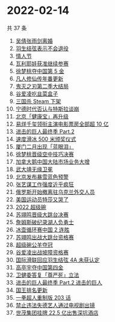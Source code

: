 # 2022-02-14

共 37 条

<!-- BEGIN -->
<!-- 最后更新时间 Mon Feb 14 2022 22:10:18 GMT+0800 (China Standard Time) -->

1. [吴倩张雨剑离婚](https://www.zhihu.com/search?q=吴倩张雨剑离婚)
1. [羽生结弦表示不会退役](https://www.zhihu.com/search?q=羽生结弦)
1. [情人节](https://www.zhihu.com/search?q=情人节)
1. [瓦利耶娃获准继续参赛](https://www.zhihu.com/search?q=瓦利耶娃)
1. [徐梦桃夺中国第 5 金](https://www.zhihu.com/search?q=徐梦桃)
1. [凡人修仙传年番更新](https://www.zhihu.com/search?q=凡人修仙传)
1. [鬼灭之刃第二季大结局](https://www.zhihu.com/search?q=鬼灭之刃)
1. [谷爱凌吃韭菜盒子](https://www.zhihu.com/search?q=谷爱凌)
1. [三国杀 Steam 下架](https://www.zhihu.com/search?q=三国杀)
1. [宁德时代否认与特斯拉谈崩](https://www.zhihu.com/search?q=宁德时代)
1. [北京「健康宝」再升级](https://www.zhihu.com/search?q=北京健康宝)
1. [易烊千玺领衔主演电影票房全部超 10 亿](https://www.zhihu.com/search?q=易烊千玺)
1. [进击的巨人最终季 Part.2](https://www.zhihu.com/search?q=进击的巨人)
1. [速度滑冰 500 米颁奖仪式](https://www.zhihu.com/search?q=速度滑冰颁奖仪式)
1. [厦门二月出现「蓝眼泪」](https://www.zhihu.com/search?q=厦门蓝眼泪)
1. [徐梦桃晋级空中技巧决赛](https://www.zhihu.com/search?q=徐梦桃)
1. [加拿大鹅中国大陆市场业务大增](https://www.zhihu.com/search?q=加拿大鹅)
1. [武大靖无缘卫冕](https://www.zhihu.com/search?q=武大靖)
1. [北京发布暴雪蓝色预警](https://www.zhihu.com/search?q=北京暴雪蓝色预警)
1. [张艺谋工作强度近乎疯狂](https://www.zhihu.com/search?q=张艺谋工作强度)
1. [俄罗斯开始撤离驻乌克兰外交人员](https://www.zhihu.com/search?q=俄罗斯乌克兰)
1. [美国运动员特莎又哭了](https://www.zhihu.com/search?q=美国运动员特莎)
1. [2022 超级碗](https://www.zhihu.com/search?q=超级碗)
1. [苏翊鸣晋级大跳台决赛](https://www.zhihu.com/search?q=苏翊鸣)
1. [詹姆斯破纪录湖人负勇士](https://www.zhihu.com/search?q=湖人)
1. [冰壶循环赛中国 2 连胜](https://www.zhihu.com/search?q=冰壶)
1. [苏翊鸣出战大跳台资格赛](https://www.zhihu.com/search?q=苏翊鸣)
1. [超级碗公羊夺冠](https://www.zhihu.com/search?q=超级碗)
1. [谷爱凌出战坡障资格赛](https://www.zhihu.com/search?q=谷爱凌)
1. [国际滑联回应羽生结弦 4A 未获认定](https://www.zhihu.com/search?q=羽生结弦)
1. [高亭宇夺中国第四金](https://www.zhihu.com/search?q=高亭宇)
1. [卫健委答复「尊严死」立法](https://www.zhihu.com/search?q=尊严死)
1. [进击的巨人最终季 Part.2 进击的巨人](https://www.zhihu.com/search?q=进击的巨人)
1. [国王排名更新](https://www.zhihu.com/search?q=国王排名)
1. [一拳超人重制版 203 话](https://www.zhihu.com/search?q=一拳超人)
1. [禁止违法失德艺人通过电视剧出镜](https://www.zhihu.com/search?q=失德艺人)
1. [世茂集团挂牌 22.5 亿出售深坑酒店](https://www.zhihu.com/search?q=世茂集团)

<!-- END -->
